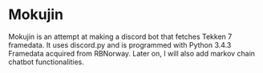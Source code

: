 # Mokujin

Mokujin is an attempt at making a discord bot that fetches Tekken 7 framedata.
It uses discord.py and is programmed with Python 3.4.3
Framedata acquired from RBNorway.
Later on, I will also add markov chain chatbot functionalities.
